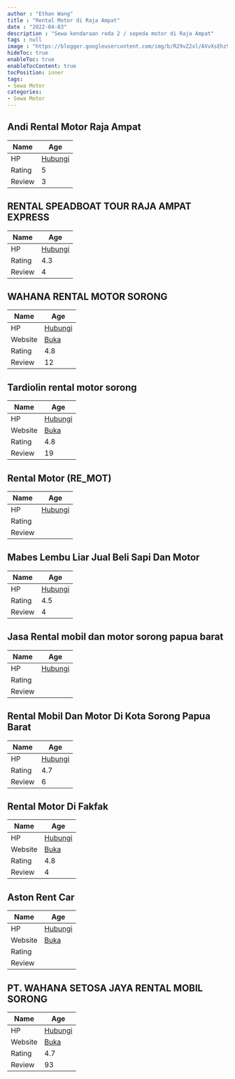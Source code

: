 ```yaml
---
author : "Ethan Wang"
title : "Rental Motor di Raja Ampat"
date : "2022-04-03"
description : "Sewa kendaraan roda 2 / sepeda motor di Raja Ampat"
tags : null
image : "https://blogger.googleusercontent.com/img/b/R29vZ2xl/AVvXsEhz9RNb3nH15RdFNEORHxPauXrZNIHOOqPG90t3FzIatRJWSbNPja7bq5xVdCkKrqUpRBYwP9HllrOd9ebRjIXsLw2sfYuYnoblpG5GjMgwV_ImUMoBx9D9PF_mFOgf0frVmlctndKaDq9G_tFAWx-cKu583PaT__DvlTICrDVJWHlBs7JYtu5yu-ydqg/w300-h200/rental-motor-di-raja-ampat.png"
hideToc: true
enableToc: true
enableTocContent: true
tocPosition: inner
tags:
- Sewa Motor
categories:
- Sewa Motor
---
```



## Andi Rental Motor Raja Ampat

Name | Age
--------|------
HP | [Hubungi](https://pcandroidplayer.blogspot.com/?clayads=https://getnumber.ndower.dev?phone=MDg1MjEwMDI2NDkw)
Rating | 5
Review | 3


## RENTAL SPEADBOAT TOUR RAJA AMPAT EXPRESS

Name | Age
--------|------
HP | [Hubungi](https://pcandroidplayer.blogspot.com/?clayads=https://getnumber.ndower.dev?phone=MDgxMjQ3NDM0NzQ1)
Rating | 4.3
Review | 4


## WAHANA RENTAL MOTOR SORONG

Name | Age
--------|------
HP | [Hubungi](https://pcandroidplayer.blogspot.com/?clayads=https://getnumber.ndower.dev?phone=MDg1MjQ0NDI2NTk4)
Website | [Buka](https://pcandroidplayer.blogspot.com/?clayads=aHR0cHM6Ly9lcnZpbi1yZW50YWwtbW9iaWwtZGFuLW1vdG9yLmJ1c2luZXNzLnNpdGUv) 
Rating | 4.8
Review | 12


## Tardiolin rental motor sorong

Name | Age
--------|------
HP | [Hubungi](https://pcandroidplayer.blogspot.com/?clayads=https://getnumber.ndower.dev?phone=MDgyMTk4Mjg4ODMz)
Website | [Buka](https://pcandroidplayer.blogspot.com/?clayads=aHR0cHM6Ly90YXJkaW9saW4tcmVudGFsLW1vdG9yLXNvcm9uZy5idXNpbmVzcy5zaXRlLw==) 
Rating | 4.8
Review | 19


## Rental Motor (RE_MOT)

Name | Age
--------|------
HP | [Hubungi](https://pcandroidplayer.blogspot.com/?clayads=https://getnumber.ndower.dev?phone=MDg1MjYyMDA1NzU4)
Rating | 
Review | 


## Mabes Lembu Liar Jual Beli Sapi Dan Motor

Name | Age
--------|------
HP | [Hubungi](https://pcandroidplayer.blogspot.com/?clayads=https://getnumber.ndower.dev?phone=MDgyMzk4MjE4ODU1)
Rating | 4.5
Review | 4


## Jasa Rental mobil dan motor sorong papua barat

Name | Age
--------|------
HP | [Hubungi](https://pcandroidplayer.blogspot.com/?clayads=https://getnumber.ndower.dev?phone=MDgxMzQ0MjU2MDAy)
Rating | 
Review | 


## Rental Mobil Dan Motor Di Kota Sorong Papua Barat

Name | Age
--------|------
HP | [Hubungi](https://pcandroidplayer.blogspot.com/?clayads=https://getnumber.ndower.dev?phone=MDgxMzQ0MjU2MDAy)
Rating | 4.7
Review | 6


## Rental Motor Di Fakfak

Name | Age
--------|------
HP | [Hubungi](https://pcandroidplayer.blogspot.com/?clayads=https://getnumber.ndower.dev?phone=MDg1MjU0NDAzOTkw)
Website | [Buka](https://pcandroidplayer.blogspot.com/?clayads=aHR0cDovL2Zha2Zha3JlbnRhbG1vdG9yLmJsb2dzcG90LmNvbS8=) 
Rating | 4.8
Review | 4


## Aston Rent Car

Name | Age
--------|------
HP | [Hubungi](https://pcandroidplayer.blogspot.com/?clayads=https://getnumber.ndower.dev?phone=MDgxMzQ0NTU2MjU3)
Website | [Buka](https://pcandroidplayer.blogspot.com/?clayads=aHR0cDovL2FzdG9ucmVuY2Fyc29yb25nLmJsb2dzcG90LmNvbS8=) 
Rating | 
Review | 


## PT. WAHANA SETOSA JAYA RENTAL MOBIL SORONG

Name | Age
--------|------
HP | [Hubungi](https://pcandroidplayer.blogspot.com/?clayads=https://getnumber.ndower.dev?phone=MDgxMzQ0MDYzMDkz)
Website | [Buka](https://pcandroidplayer.blogspot.com/?clayads=aHR0cDovL3dhaGFuYWpheWEuY29tLw==) 
Rating | 4.7
Review | 93



